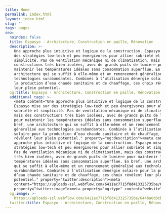 ```yaml
---
title: Home
permalink: index.html
layout: index.html
slug: ''
tags: pages
seo:
  noindex: false
  title: Espasyo - Architecture, Construction en paille, Rénovation
  description: >-
    Une approche plus intuitive et logique de la construction. Espasyo mise sur
    des stratégies low-tech et peu énergivores pour allier sobriété et
    simplicité. Pas de ventilation mécanique ni de climatisation, mais des
    constructions très bien isolées, avec de grands puits de lumière pour
    maintenir les températures idéales sans consommation superflue. En bref, une
    architecture qui se suffit à elle-même et un renoncement généralisé aux
    technologies surabondantes. Combinés à l’utilisation dénergie solaire pour
    la production d’eau chaude sanitaire et de chauffage, ces choix révèlent
    leur plein potentiel.
  og:title: Espasyo - Architecture, Construction en paille, Rénovation
  additional_tags: >-
    <meta content="Une approche plus intuitive et logique de la construction.
    Espasyo mise sur des stratégies low-tech et peu énergivores pour allier
    sobriété et simplicité. Pas de ventilation mécanique ni de climatisation,
    mais des constructions très bien isolées, avec de grands puits de lumière
    pour maintenir les températures idéales sans consommation superflue. En
    bref, une architecture qui se suffit à elle-même et un renoncement
    généralisé aux technologies surabondantes. Combinés à l’utilisation dénergie
    solaire pour la production d’eau chaude sanitaire et de chauffage, ces choix
    révèlent leur plein potentiel." property="og:description"><meta content="Une
    approche plus intuitive et logique de la construction. Espasyo mise sur des
    stratégies low-tech et peu énergivores pour allier sobriété et simplicité.
    Pas de ventilation mécanique ni de climatisation, mais des constructions
    très bien isolées, avec de grands puits de lumière pour maintenir les
    températures idéales sans consommation superflue. En bref, une architecture
    qui se suffit à elle-même et un renoncement généralisé aux technologies
    surabondantes. Combinés à l’utilisation dénergie solaire pour la production
    d’eau chaude sanitaire et de chauffage, ces choix révèlent leur plein
    potentiel." property="twitter:description"><meta
    content="https://uploads-ssl.webflow.com/6411ac7715f8d413325735be/644ba0d0cbe59b84cb347b1e_espasyo-opengraph.jpg"
    property="twitter:image"><meta property="og:type" content="website">
  og:image: >-
    https://uploads-ssl.webflow.com/6411ac7715f8d413325735be/644ba0d0cbe59b84cb347b1e_espasyo-opengraph.jpg
  twitter:title: Espasyo - Architecture, Construction en paille, Rénovation
---
```



